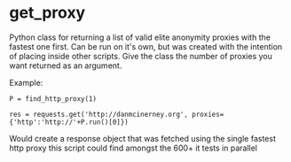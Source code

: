 get_proxy
=========


Python class for returning a list of valid elite anonymity proxies with the fastest
one first. Can be run on it's own, but was created with the intention of placing inside
other scripts. Give the class the number of proxies you want returned as an argument.

Example:

```P = find_http_proxy(1)```

```res = requests.get('http://danmcinerney.org', proxies={'http':'http://'+P.run()[0]})```

Would create a response object that was fetched using the single fastest http proxy
this script could find amongst the 600+ it tests in parallel
